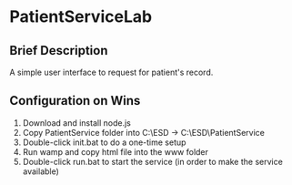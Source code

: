 # PatientServiceLab

## Brief Description
A simple user interface to request for patient's record.

## Configuration on Wins
1. Download and install node.js
2. Copy PatientService folder into C:\ESD -> C:\ESD\PatientService
3. Double-click init.bat to do a one-time setup
4. Run wamp and copy html file into the www folder
5. Double-click run.bat to start the service (in order to make the service available)
